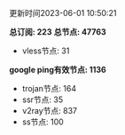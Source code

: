 更新时间2023-06-01 10:50:21

**总订阅: 223**
**总节点: 47763**
- vless节点: 31

**google ping有效节点: 1136**
- trojan节点: 164
- ssr节点: 35
- v2ray节点: 837
- ss节点: 100
